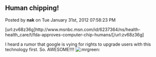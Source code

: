 ## Human chipping!
Posted by **nak** on Tue January 31st, 2012 07:58:23 PM

[url:zv68z36g]http&#58;//www&#46;msnbc&#46;msn&#46;com/id/6237364/ns/health-health_care/t/fda-approves-computer-chip-humans/[/url:zv68z36g]

I heard a rumor that google is vying for rights to upgrade users with this technology first.  So. AWESOME!!!!   <!-- s:mrgreen: --><img src="{SMILIES_PATH}/icon_mrgreen.gif" alt=":mrgreen:" title="Mr. Green" /><!-- s:mrgreen: -->
